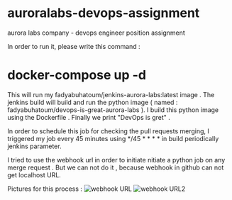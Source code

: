 # auroralabs-devops-assignment
aurora labs company - devops engineer position assignment

 In order to run it, please write this command :
 # docker-compose up -d  
 
 This will run my fadyabuhatoum/jenkins-aurora-labs:latest image .
 The jenkins build will build and run the python image ( named : fadyabuhatoum/devops-is-great-aurora-labs ).
 I build this python image using the Dockerfile . 
 Finally we print "DevOps is gret" .
 
 In order to schedule this job for checking the pull requests merging, I triggered my job every 45 minutes using */45 * * * * in build periodically jenkins parameter. 
 
 I tried to use the webhook url in order to initiate nitiate a python job on any merge request .
 But we can not do it , because webhook in github can not get localhost URL. 
 
 Pictures for this process :
![webhook URL ](https://user-images.githubusercontent.com/60876615/201412869-3c6a7e9b-6d95-4ebd-8cca-14ae18ddfd47.jpeg)
![webhook URL2](https://user-images.githubusercontent.com/60876615/201412888-ec77d500-d594-4232-9e24-91b1a97c937c.jpeg)
